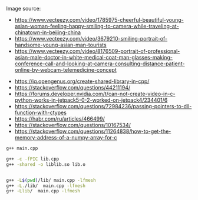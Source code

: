 Image source:
* https://www.vecteezy.com/video/1785975-cheerful-beautiful-young-asian-woman-feeling-happy-smiling-to-camera-while-traveling-at-chinatown-in-beijing-china
* https://www.vecteezy.com/video/3679210-smiling-portrait-of-handsome-young-asian-man-tourists
* https://www.vecteezy.com/video/8176509-portrait-of-professional-asian-male-doctor-in-white-medical-coat-man-glasses-making-conference-call-and-looking-at-camera-consulting-distance-patient-online-by-webcam-telemedicine-concept



- https://iq.opengenus.org/create-shared-library-in-cpp/
- https://stackoverflow.com/questions/44211194/
- https://forums.developer.nvidia.com/t/can-not-create-video-in-c-python-works-in-jetpack5-0-2-worked-on-jetpack4/234401/6
- https://stackoverflow.com/questions/72984236/passing-pointers-to-dll-function-with-ctypes
- https://habr.com/ru/articles/466499/
- https://stackoverflow.com/questions/10167534/
- https://stackoverflow.com/questions/11264838/how-to-get-the-memory-address-of-a-numpy-array-for-c


```bash
g++ main.cpp

g++ -c -fPIC lib.cpp
g++ -shared -o liblib.so lib.o


g++ -L$(pwd)/lib/ main.cpp -lfmesh
g++ -L./lib/  main.cpp -lfmesh
g++ -Llib/  main.cpp -lfmesh

```